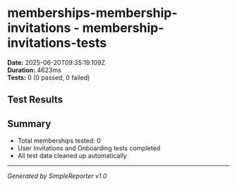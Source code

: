 # memberships-membership-invitations - membership-invitations-tests

**Date:** 2025-06-20T09:35:19.109Z  
**Duration:** 4623ms  
**Tests:** 0 (0 passed, 0 failed)

## Test Results



## Summary

- Total memberships tested: 0
- User Invitations and Onboarding tests completed
- All test data cleaned up automatically

---
*Generated by SimpleReporter v1.0*
